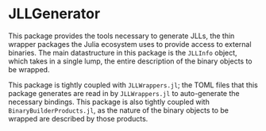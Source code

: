 # JLLGenerator

This package provides the tools necessary to generate JLLs, the thin wrapper packages the Julia ecosystem uses to provide access to external binaries.
The main datastructure in this package is the `JLLInfo` object, which takes in a single lump, the entire description of the binary objects to be wrapped.

This package is tightly coupled with `JLLWrappers.jl`; the TOML files that this package generates are read in by `JLLWrappers.jl` to auto-generate the necessary bindings.
This package is also tightly coupled with `BinaryBuilderProducts.jl`, as the nature of the binary objects to be wrapped are described by those products.
